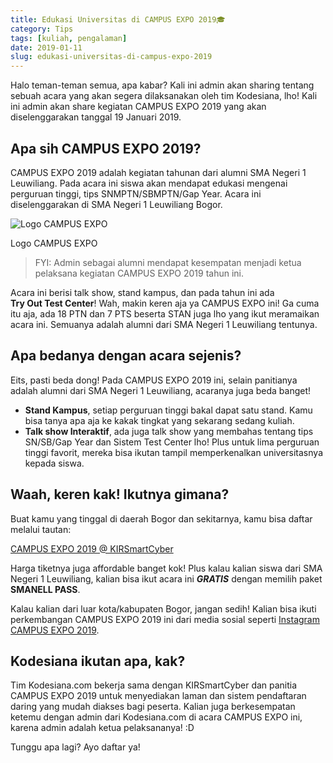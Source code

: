 ```yaml
---
title: Edukasi Universitas di CAMPUS EXPO 2019🎓
category: Tips
tags: [kuliah, pengalaman]
date: 2019-01-11
slug: edukasi-universitas-di-campus-expo-2019
---
```


Halo teman-teman semua, apa kabar? Kali ini admin akan sharing tentang sebuah acara yang akan segera dilaksanakan oleh
tim Kodesiana, lho! Kali ini admin akan share kegiatan CAMPUS EXPO 2019 yang akan diselenggarakan tanggal 19
Januari 2019.

## Apa sih CAMPUS EXPO 2019?

CAMPUS EXPO 2019 adalah kegiatan tahunan dari alumni SMA Negeri 1 Leuwiliang. Pada acara ini siswa akan mendapat edukasi
mengenai perguruan tinggi, tips SNMPTN/SBMPTN/Gap Year. Acara ini diselenggarakan di SMA Negeri 1 Leuwiliang Bogor.

![Logo CAMPUS EXPO](https://blob.kodesiana.com/kodesiana-public-assets/posts/2019/1/3-1024x768.jpg)

Logo CAMPUS EXPO

> FYI: Admin sebagai alumni mendapat kesempatan menjadi ketua pelaksana kegiatan CAMPUS EXPO 2019 tahun ini.

Acara ini berisi talk show, stand kampus, dan pada tahun ini ada **Try Out Test Center**! Wah, makin keren aja ya CAMPUS
EXPO ini! Ga cuma itu aja, ada 18 PTN dan 7 PTS beserta STAN juga lho yang ikut meramaikan acara ini. Semuanya adalah
alumni dari SMA Negeri 1 Leuwiliang tentunya.

## Apa bedanya dengan acara sejenis?

Eits, pasti beda dong! Pada CAMPUS EXPO 2019 ini, selain panitianya adalah alumni dari SMA Negeri 1 Leuwiliang, acaranya
juga beda banget!

- **Stand Kampus**, setiap perguruan tinggi bakal dapat satu stand. Kamu bisa tanya apa aja ke kakak tingkat yang
  sekarang sedang kuliah.
- **Talk show Interaktif**, ada juga talk show yang membahas tentang tips SN/SB/Gap Year dan Sistem Test Center lho!
  Plus untuk lima perguruan tinggi favorit, mereka bisa ikutan tampil memperkenalkan universitasnya kepada siswa.

## Waah, keren kak! Ikutnya gimana?

Buat kamu yang tinggal di daerah Bogor dan sekitarnya, kamu bisa daftar melalui tautan:

[CAMPUS EXPO 2019 @ KIRSmartCyber](http://www.sman1leuwiliang.sch.id/)

Harga tiketnya juga affordable banget kok! Plus kalau kalian siswa dari SMA Negeri 1 Leuwiliang, kalian bisa ikut acara
ini ***GRATIS*** dengan memilih paket **SMANELL PASS**.

Kalau kalian dari luar kota/kabupaten Bogor, jangan sedih! Kalian bisa ikuti perkembangan CAMPUS EXPO 2019 ini dari
media sosial seperti [Instagram CAMPUS EXPO 2019](https://www.instagram.com/campusexpo47/).

## Kodesiana ikutan apa, kak?

Tim Kodesiana.com bekerja sama dengan KIRSmartCyber dan panitia CAMPUS EXPO 2019 untuk menyediakan laman dan sistem
pendaftaran daring yang mudah diakses bagi peserta. Kalian juga berkesempatan ketemu dengan admin dari Kodesiana.com di
acara CAMPUS EXPO ini, karena admin adalah ketua pelaksananya! :D

Tunggu apa lagi? Ayo daftar ya!
